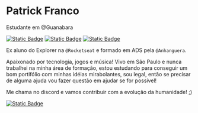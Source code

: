 # Patrick Franco

Estudante em @Guanabara

[![Static Badge](https://img.shields.io/badge/patrickxfranco%40gmail.com-black?style=flat-square&logo=gmail&logoColor=white)](mailto:patrickxfranco@gmail.com)
[![Static Badge](https://img.shields.io/badge/%40patrickxfranco-black?style=flat-square&logo=instagram&logoColor=white)](https://www.instagram.com/patrickxfranco/)
[![Static Badge](https://img.shields.io/badge/%40patrickxfranco-black?style=flat-square&logo=youtube&logoColor=white)](https://www.youtube.com/@patrickxfranco)

Ex aluno do Explorer na `@Rocketseat` e formado em ADS pela `@Anhanguera`.

Apaixonado por tecnologia, jogos e música! Vivo em São Paulo e nunca trabalhei na minha área de formação, estou estudando para conseguir um bom portifólio com minhas idéias mirabolantes, sou legal, então se precisar de alguma ajuda vou fazer questão em ajudar se for possível!

Me chama no discord e vamos contribuir com a evolução da humanidade! ;)

[![Static Badge](https://img.shields.io/badge/Homosapiens-black?style=flat-square&logo=discord&logoColor=white)](https://discord.gg/GDEhCs2tv2)
